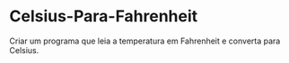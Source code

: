 # Celsius-Para-Fahrenheit
Criar um programa que leia a temperatura em Fahrenheit e converta para Celsius.
	
